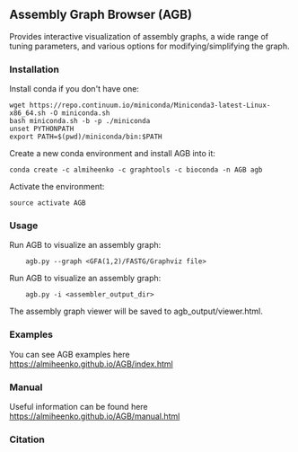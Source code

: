 ## Assembly Graph Browser (AGB)

Provides interactive visualization of assembly graphs, a wide range of tuning parameters, and various options for modifying/simplifying the graph.

### Installation
Install conda if you don't have one:
```
wget https://repo.continuum.io/miniconda/Miniconda3-latest-Linux-x86_64.sh -O miniconda.sh
bash miniconda.sh -b -p ./miniconda
unset PYTHONPATH
export PATH=$(pwd)/miniconda/bin:$PATH
```

Create a new conda environment and install AGB into it:
```
conda create -c almiheenko -c graphtools -c bioconda -n AGB agb
```

Activate the environment:
```
source activate AGB
```

### Usage
Run AGB to visualize an assembly graph:
```
    agb.py --graph <GFA(1,2)/FASTG/Graphviz file>
```

Run AGB to visualize an assembly graph:
```
    agb.py -i <assembler_output_dir>
```

The assembly graph viewer will be saved to agb_output/viewer.html.

### Examples

You can see AGB examples here https://almiheenko.github.io/AGB/index.html

### Manual

Useful information can be found here https://almiheenko.github.io/AGB/manual.html

### Citation

